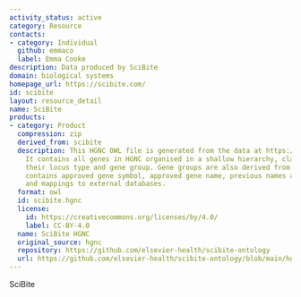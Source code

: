 ```yaml
---
activity_status: active
category: Resource
contacts:
- category: Individual
  github: emmaco
  label: Emma Cooke
description: Data produced by SciBite
domain: biological systems
homepage_url: https://scibite.com/
id: scibite
layout: resource_detail
name: SciBite
products:
- category: Product
  compression: zip
  derived_from: scibite
  description: This HGNC OWL file is generated from the data at https://www.genenames.org/.
    It contains all genes in HGNC organised in a shallow hierarchy, classified by
    their locus type and gene group. Gene groups are also derived from HGNC. The ontology
    contains approved gene symbol, approved gene name, previous names and symbols
    and mappings to external databases.
  format: owl
  id: scibite.hgnc
  license:
    id: https://creativecommons.org/licenses/by/4.0/
    label: CC-BY-4.0
  name: SciBite HGNC
  original_source: hgnc
  repository: https://github.com/elsevier-health/scibite-ontology
  url: https://github.com/elsevier-health/scibite-ontology/blob/main/hgnc_2025_02_04.owl.zip
---
```

SciBite